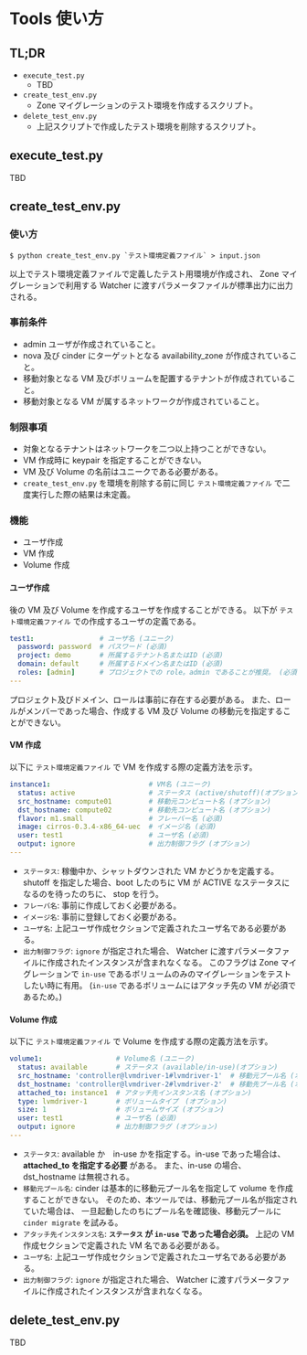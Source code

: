 # Tools 使い方

## TL;DR

-   `execute_test.py`
    -   TBD
-   `create_test_env.py`
    -   Zone マイグレーションのテスト環境を作成するスクリプト。
-   `delete_test_env.py`
    -   上記スクリプトで作成したテスト環境を削除するスクリプト。

## execute_test.py

TBD

## create_test_env.py

### 使い方

    $ python create_test_env.py `テスト環境定義ファイル` > input.json

以上でテスト環境定義ファイルで定義したテスト用環境が作成され、
Zone マイグレーションで利用する Watcher に渡すパラメータファイルが標準出力に出力される。

### 事前条件

-   admin ユーザが作成されていること。
-   nova 及び cinder にターゲットとなる availability_zone が作成されていること。
-   移動対象となる VM 及びボリュームを配置するテナントが作成されていること。
-   移動対象となる VM が属するネットワークが作成されていること。

### 制限事項

-   対象となるテナントはネットワークを二つ以上持つことができない。
-   VM 作成時に keypair を指定することができない。
-   VM 及び Volume の名前はユニークである必要がある。
-   `create_test_env.py` を環境を削除する前に同じ `テスト環境定義ファイル` で二度実行した際の結果は未定義。

### 機能

-   ユーザ作成
-   VM 作成
-   Volume 作成

#### ユーザ作成

後の VM 及び Volume を作成するユーザを作成することができる。
以下が `テスト環境定義ファイル` での作成するユーザの定義である。

```yaml
test1:                # ユーザ名 (ユニーク)
  password: password  # パスワード (必須)
  project: demo       # 所属するテナント名またはID (必須)
  domain: default     # 所属するドメイン名またはID (必須)
  roles: [admin]      # プロジェクトでの role。admin であることが推奨。 (必須)
---
```

プロジェクト及びドメイン、ロールは事前に存在する必要がある。
また、ロールがメンバーであった場合、作成する VM 及び Volume の移動元を指定することができない。

#### VM 作成

以下に `テスト環境定義ファイル` で VM を作成する際の定義方法を示す。

```yaml
instance1:                        # VM名 (ユニーク)
  status: active                  # ステータス (active/shutoff)(オプション)
  src_hostname: compute01         # 移動元コンピュート名 (オプション)
  dst_hostname: compute02         # 移動先コンピュート名 (オプション)
  flavor: m1.small                # フレーバー名 (必須)
  image: cirros-0.3.4-x86_64-uec  # イメージ名 (必須)
  user: test1                     # ユーザ名 (必須)
  output: ignore                  # 出力制御フラグ (オプション)
---
```

-   `ステータス`: 稼働中か、シャットダウンされた VM かどうかを定義する。
    shutoff を指定した場合、boot したのちに VM が ACTIVE なステータスになるのを待ったのちに、
    stop を行う。
-   `フレーバ名`: 事前に作成しておく必要がある。
-   `イメージ名`: 事前に登録しておく必要がある。
-   `ユーザ名`: 上記ユーザ作成セクションで定義されたユーザ名である必要がある。
-   `出力制御フラグ`: `ignore` が指定された場合、
    Watcher に渡すパラメータファイルに作成されたインスタンスが含まれなくなる。
    このフラグは Zone マイグレーションで `in-use` であるボリュームのみのマイグレーションをテストしたい時に有用。
    (`in-use` であるボリュームにはアタッチ先の VM が必須であるため。)

#### Volume 作成

以下に `テスト環境定義ファイル` で Volume を作成する際の定義方法を示す。

```yaml
volume1:                  # Volume名 (ユニーク)
  status: available       # ステータス (available/in-use)(オプション)
  src_hostname: 'controller@lvmdriver-1#lvmdriver-1'  # 移動元プール名 (オプション)
  dst_hostname: 'controller@lvmdriver-2#lvmdriver-2'  # 移動先プール名 (オプション)
  attached_to: instance1  # アタッチ先インスタンス名 (オプション)
  type: lvmdriver-1       # ボリュームタイプ　(オプション)
  size: 1                 # ボリュームサイズ (オプション)
  user: test1             # ユーザ名 (必須)
  output: ignore          # 出力制御フラグ (オプション)
---
```

-   `ステータス`: available か　in-use かを指定する。in-use であった場合は、
    **attached_to を指定する必要** がある。
    また、in-use の場合、dst_hostname は無視される。
-   `移動元プール名`: cinder は基本的に移動元プール名を指定して volume を作成することができない。
    そのため、本ツールでは、移動元プール名が指定されていた場合は、
    一旦起動したのちにプール名を確認後、移動元プールに `cinder migrate` を試みる。
-   `アタッチ先インスタンス名`: **`ステータス` が `in-use` であった場合必須。**
    上記の VM 作成セクションで定義された VM 名である必要がある。
-   `ユーザ名`: 上記ユーザ作成セクションで定義されたユーザ名である必要がある。
-   `出力制御フラグ`: `ignore` が指定された場合、
    Watcher に渡すパラメータファイルに作成されたインスタンスが含まれなくなる。

## delete_test_env.py

TBD
